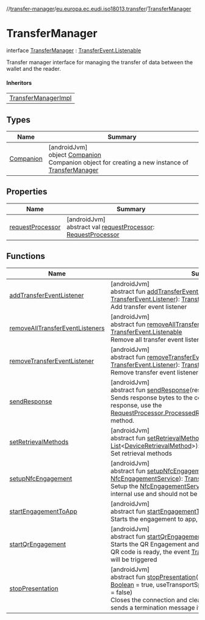 //[transfer-manager](../../../index.md)/[eu.europa.ec.eudi.iso18013.transfer](../index.md)/[TransferManager](index.md)

# TransferManager

interface [TransferManager](index.md) : [TransferEvent.Listenable](../-transfer-event/-listenable/index.md)

Transfer manager interface for managing the transfer of data between the wallet and the reader.

#### Inheritors

|                                                           |
|-----------------------------------------------------------|
| [TransferManagerImpl](../-transfer-manager-impl/index.md) |

## Types

| Name                             | Summary                                                                                                                                |
|----------------------------------|----------------------------------------------------------------------------------------------------------------------------------------|
| [Companion](-companion/index.md) | [androidJvm]<br>object [Companion](-companion/index.md)<br>Companion object for creating a new instance of [TransferManager](index.md) |

## Properties

| Name                                     | Summary                                                                                                                                                                   |
|------------------------------------------|---------------------------------------------------------------------------------------------------------------------------------------------------------------------------|
| [requestProcessor](request-processor.md) | [androidJvm]<br>abstract val [requestProcessor](request-processor.md): [RequestProcessor](../../eu.europa.ec.eudi.iso18013.transfer.response/-request-processor/index.md) |

## Functions

| Name                                                                                                     | Summary                                                                                                                                                                                                                                                                                                                                                                                                                                                            |
|----------------------------------------------------------------------------------------------------------|--------------------------------------------------------------------------------------------------------------------------------------------------------------------------------------------------------------------------------------------------------------------------------------------------------------------------------------------------------------------------------------------------------------------------------------------------------------------|
| [addTransferEventListener](../-transfer-event/-listenable/add-transfer-event-listener.md)                | [androidJvm]<br>abstract fun [addTransferEventListener](../-transfer-event/-listenable/add-transfer-event-listener.md)(listener: [TransferEvent.Listener](../-transfer-event/-listener/index.md)): [TransferEvent.Listenable](../-transfer-event/-listenable/index.md)<br>Add transfer event listener                                                                                                                                                              |
| [removeAllTransferEventListeners](../-transfer-event/-listenable/remove-all-transfer-event-listeners.md) | [androidJvm]<br>abstract fun [removeAllTransferEventListeners](../-transfer-event/-listenable/remove-all-transfer-event-listeners.md)(): [TransferEvent.Listenable](../-transfer-event/-listenable/index.md)<br>Remove all transfer event listeners                                                                                                                                                                                                                |
| [removeTransferEventListener](../-transfer-event/-listenable/remove-transfer-event-listener.md)          | [androidJvm]<br>abstract fun [removeTransferEventListener](../-transfer-event/-listenable/remove-transfer-event-listener.md)(listener: [TransferEvent.Listener](../-transfer-event/-listener/index.md)): [TransferEvent.Listenable](../-transfer-event/-listenable/index.md)<br>Remove transfer event listener                                                                                                                                                     |
| [sendResponse](send-response.md)                                                                         | [androidJvm]<br>abstract fun [sendResponse](send-response.md)(response: [Response](../../eu.europa.ec.eudi.iso18013.transfer.response/-response/index.md))<br>Sends response bytes to the connected reader To generate the response, use the [RequestProcessor.ProcessedRequest.Success.generateResponse](../../eu.europa.ec.eudi.iso18013.transfer.response/-request-processor/-processed-request/-success/generate-response.md) method.                          |
| [setRetrievalMethods](set-retrieval-methods.md)                                                          | [androidJvm]<br>abstract fun [setRetrievalMethods](set-retrieval-methods.md)(retrievalMethods: [List](https://kotlinlang.org/api/latest/jvm/stdlib/kotlin.collections/-list/index.html)&lt;[DeviceRetrievalMethod](../../eu.europa.ec.eudi.iso18013.transfer.engagement/-device-retrieval-method/index.md)&gt;): [TransferManager](index.md)<br>Set retrieval methods                                                                                              |
| [setupNfcEngagement](setup-nfc-engagement.md)                                                            | [androidJvm]<br>abstract fun [setupNfcEngagement](setup-nfc-engagement.md)(service: [NfcEngagementService](../../eu.europa.ec.eudi.iso18013.transfer.engagement/-nfc-engagement-service/index.md)): [TransferManager](index.md)<br>Setup the [NfcEngagementService](../../eu.europa.ec.eudi.iso18013.transfer.engagement/-nfc-engagement-service/index.md) Note: This method is only for internal use and should not be called by the app                          |
| [startEngagementToApp](start-engagement-to-app.md)                                                       | [androidJvm]<br>abstract fun [startEngagementToApp](start-engagement-to-app.md)(intent: [Intent](https://developer.android.com/reference/kotlin/android/content/Intent.html))<br>Starts the engagement to app, according to ISO 18013-7.                                                                                                                                                                                                                           |
| [startQrEngagement](start-qr-engagement.md)                                                              | [androidJvm]<br>abstract fun [startQrEngagement](start-qr-engagement.md)()<br>Starts the QR Engagement and generates the QR code Once the QR code is ready, the event [TransferEvent.QrEngagementReady](../-transfer-event/-qr-engagement-ready/index.md) will be triggered                                                                                                                                                                                        |
| [stopPresentation](stop-presentation.md)                                                                 | [androidJvm]<br>abstract fun [stopPresentation](stop-presentation.md)(sendSessionTerminationMessage: [Boolean](https://kotlinlang.org/api/latest/jvm/stdlib/kotlin/-boolean/index.html) = true, useTransportSpecificSessionTermination: [Boolean](https://kotlinlang.org/api/latest/jvm/stdlib/kotlin/-boolean/index.html) = false)<br>Closes the connection and clears the data of the session Also, sends a termination message if there is a connected verifier |

